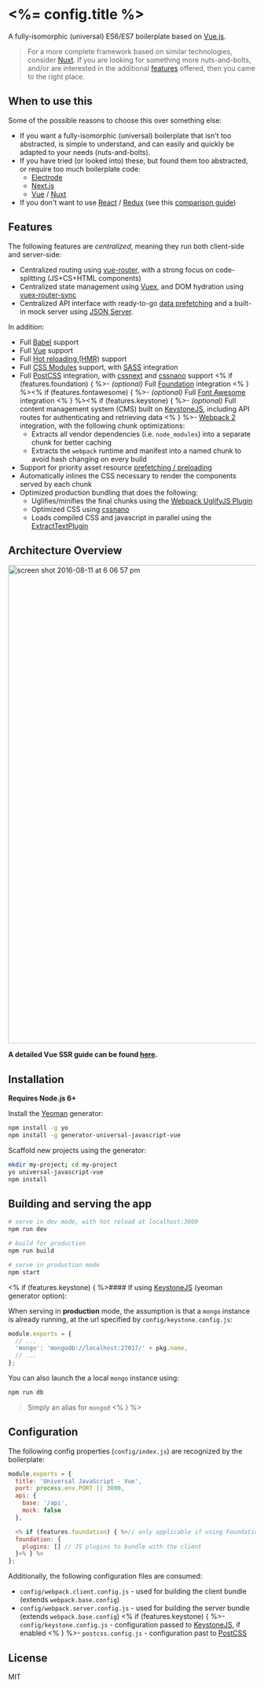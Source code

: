 # <%= config.title %>

A fully-isomorphic (universal) ES6/ES7 boilerplate based on [Vue.js](https://vuejs.org/).

> For a more complete framework based on similar technologies, consider [Nuxt](https://nuxtjs.org/).
> If you are looking for something more nuts-and-bolts, and/or are interested in the additional [features](#features)
> offered, then you came to the right place.

## When to use this

Some of the possible reasons to choose this over something else:

- If you want a fully-isomorphic (universal) boilerplate that isn't too abstracted, is simple to understand, and can
  easily and quickly be adapted to your needs (nuts-and-bolts).
- If you have tried (or looked into) these, but found them too abstracted, or require too much boilerplate code:
    - [Electrode](http://www.electrode.io/)
    - [Next.js](https://zeit.co/blog/next2)
    - [Vue](https://vuejs.org/) / [Nuxt](https://nuxtjs.org/)
- If you don't want to use [React](https://facebook.github.io/react/) / [Redux](https://facebook.github.io/react/) (see this [comparison guide](https://vuejs.org/v2/guide/comparison.html#React))

## Features

The following features are _centralized_, meaning they run both client-side and server-side:
  - Centralized routing using [vue-router](https://github.com/vuejs/vue-router), with a strong focus on code-splitting (JS+CS+HTML components)
  - Centralized state management using [Vuex](https://github.com/vuejs/vuex), and DOM hydration using [vuex-router-sync](https://github.com/vuejs/vuex-router-sync)
  - Centralized API interface with ready-to-go [data prefetching](https://ssr.vuejs.org/en/data.html) and a built-in mock server using [JSON Server](https://github.com/typicode/json-server).

In addition:
- Full [Babel](https://babeljs.io/) support
- Full [Vue](https://vuejs.org/) support
- Full [Hot reloading (HMR)](https://webpack.js.org/concepts/hot-module-replacement/) support
- Full [CSS Modules](https://glenmaddern.com/articles/css-modules) support, with [SASS](http://sass-lang.com/) integration
- Full [PostCSS](http://postcss.org/) integration, with [cssnext](http://cssnext.io/) and [cssnano](http://cssnano.co/) support
<% if (features.foundation) { %>- _(optional)_ Full [Foundation](http://foundation.zurb.com/) integration
<% } %><% if (features.fontawesome) { %>- _(optional)_ Full [Font Awesome](http://fontawesome.io/) integration
<% } %><% if (features.keystone) { %>- _(optional)_ Full content management system (CMS) built on [KeystoneJS](http://keystonejs.com/), including API routes for authenticating and retrieving data
<% } %>- [Webpack 2](https://webpack.js.org/) integration, with the following chunk optimizations:
  - Extracts all vendor dependencies (i.e. `node_modules`) into a separate chunk for better caching
  - Extracts the `webpack` runtime and manifest into a named chunk to avoid hash changing on every build
- Support for priority asset resource [prefetching / preloading](https://www.keycdn.com/blog/resource-hints/)
- Automatically inlines the CSS necessary to render the components served by each chunk
- Optimized production bundling that does the following:
     - Uglifies/minifies the final chunks using the [Webpack UglifyJS Plugin](https://github.com/webpack-contrib/uglifyjs-webpack-plugin)
     - Optimized CSS using [cssnano](http://cssnano.co/)
     - Loads compiled CSS and javascript in parallel using the [ExtractTextPlugin](https://github.com/webpack-contrib/extract-text-webpack-plugin)

## Architecture Overview

<img width="973" alt="screen shot 2016-08-11 at 6 06 57 pm" src="https://cloud.githubusercontent.com/assets/499550/17607895/786a415a-5fee-11e6-9c11-45a2cfdf085c.png">

**A detailed Vue SSR guide can be found [here](https://ssr.vuejs.org).**

## Installation

**Requires Node.js 6+**

Install the [Yeoman](http://yeoman.io/) generator:

```bash
npm install -g yo
npm install -g generator-universal-javascript-vue
```

Scaffold new projects using the generator:

```bash
mkdir my-project; cd my-project
yo universal-javascript-vue
npm install
```

## Building and serving the app

```bash
# serve in dev mode, with hot reload at localhost:3000
npm run dev

# build for production
npm run build

# serve in production mode
npm start
```

<% if (features.keystone) { %>#### If using [KeystoneJS](http://keystonejs.com/) (yeoman generator option):

When serving in **production** mode, the assumption is that a `mongo` instance is already running, at the url specified by `config/keystone.config.js`:

```js
module.exports = {
  // ...
  'mongo': 'mongodb://localhost:27017/' + pkg.name,
  // ...
};
```

You can also launch the a local `mongo` instance using:

```bash
npm run db
```
> Simply an alias for `mongod`
<% } %>
## Configuration

The following config properties (`config/index.js`) are recognized by the boilerplate:

```js
module.exports = {
  title: 'Universal JavaScript - Vue',
  port: process.env.PORT || 3000,
  api: {
    base: '/api',
    mock: false
  },

  <% if (features.foundation) { %>// only applicable if using Foundation (yeoman generator option)
  foundation: {
    plugins: [] // JS plugins to bundle with the client
  }<% } %>
};
```

Additionally, the following configuration files are consumed:

- `config/webpack.client.config.js` - used for building the client bundle (extends `webpack.base.config`)
- `config/webpack.server.config.js` - used for building the server bundle (extends `webpack.base.config`)
<% if (features.keystone) { %>- `config/keystone.config.js` - configuration passed to [KeystoneJS](http://keystonejs.com/docs/configuration/), if enabled
<% } %>- `postcss.config.js` - configuration past to [PostCSS](https://github.com/michael-ciniawsky/postcss-load-config)

## License

MIT

